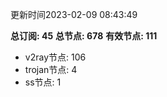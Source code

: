 更新时间2023-02-09 08:43:49

**总订阅: 45**
**总节点: 678**
**有效节点: 111**
- v2ray节点: 106
- trojan节点: 4
- ss节点: 1

